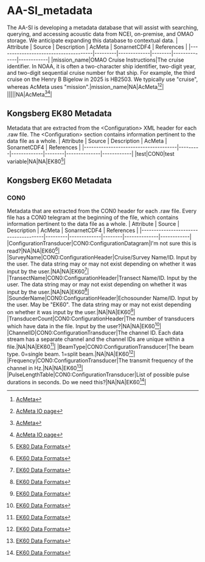 # AA-SI_metadata
The AA-SI is developing a metadata database that will assist with searching, querying, and accessing acoustic data from NCEI, on-premise, and OMAO storage. We anticipate expanding this database to contextual data.
| Attribute                             | Source  | Description | AcMeta | SonarnetCDF4 | References |
|--------------------------------------|---------|-------------|--------|--------------|------------|
|mission_name|OMAO Cruise Instructions|The cruise identifier. In NOAA, it is often a two-character ship identifier, two-digit year, and two-digit sequential cruise number for that ship. For example, the third cruise on the Henry B Bigelow in 2025 is HB2503. We typically use "cruise", whereas AcMeta uses "mission".|mission_name|NA|AcMeta[^3][^4]|
|||||NA|AcMeta[^3][^4]|

[^3]: [AcMeta](https://github.com/ices-publications/AcMeta)
[^4]: [AcMeta IO page](https://htmlpreview.github.io/?https://github.com/ices-publications/AcMeta/blob/master/Formatted_docs/TG-AcMeta.html)  

## Kongsberg EK80 Metadata
Metadata that are extracted from the \<Configuration\> XML header for each .raw file. The \<Configuration\> section contains information pertinent to the data file as a whole.
| Attribute                             | Source  | Description | AcMeta | SonarnetCDF4 | References |
|--------------------------------------|---------|-------------|--------|--------------|------------|
|test|CON0|test variable|NA|NA|EK80[^1]|
[^1]: [EK80 Data Formats](https://github.com/nmfs-ost/AA-SI_metadata/blob/main/ek80_interface_en_us_file-formats.pdf)  

## Kongsberg EK60 Metadata
### CON0
Metadata that are extracted from the CON0 header for each .raw file. Every file has a CON0 telegram at the beginning of the file, which contains information pertinent to the data file as a whole.
| Attribute                             | Source  | Description | AcMeta | SonarnetCDF4 | References |
|--------------------------------------|---------|-------------|--------|--------------|------------|
|ConfigurationTransducer|CON0:ConfigurationDatagram|I'm not sure this is read?|NA|NA|EK60[^2]|
|SurveyName|CON0:ConfigurationHeader|Cruise/Survey Name/ID. Input by the user. The data string may or may not exist depending on whether it was input by the user.|NA|NA|EK60[^2]|
|TransectName|CON0:ConfigurationHeader|Transect Name/ID. Input by the user. The data string may or may not exist depending on whether it was input by the user.|NA|NA|EK60[^2]|
|SounderName|CON0:ConfigurationHeader|Echosounder Name/ID. Input by the user. May be "EK60". The data string may or may not exist depending on whether it was input by the user.|NA|NA|EK60[^2]|
|TransducerCount|CON0:ConfigurationHeader|The number of transducers which have data in the file. Input by the user?|NA|NA|EK60[^2]|
|ChannelID|CON0:ConfigurationTransducer|The channel ID. Each data stream has a separate channel and the channel IDs are unique within a file.|NA|NA|EK60[^2]|
|BeamType|CON0:ConfigurationTransducer|The beam type. 0=single beam. 1=split beam.|NA|NA|EK60[^2]|
|Frequency|CON0:ConfigurationTransducer|The transmit frequency of the channel in Hz.|NA|NA|EK60[^2]|
|PulseLengthTable|CON0:ConfigurationTransducer|List of possible pulse durations in seconds. Do we need this?|NA|NA|EK60[^2]|
[^2]: [EK60 Data Formats](https://github.com/nmfs-ost/AA-SI_metadata/blob/main/EK60_reference_manual_data-formats.pdf)
